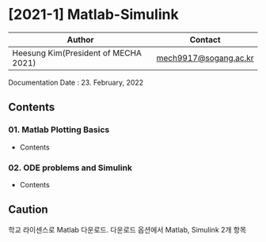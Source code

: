 # [2021-1] Matlab-Simulink

Author|Contact
---|---
Heesung Kim(President of MECHA 2021)|mech9917@sogang.ac.kr

Documentation Date : 23. February, 2022
## Contents
### 01. Matlab Plotting Basics
  - Contents
### 02. ODE problems and Simulink
  - Contents

## Caution
학교 라이센스로 Matlab 다운로드. 다운로드 옵션에서 Matlab, Simulink 2개 항목 
